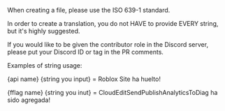 When creating a file, please use the ISO 639-1 standard. 

In order to create a translation, you do not HAVE to provide EVERY string, but it's highly suggested.

If you would like to be given the contributor role in the Discord server, please put your Discord ID or tag in the PR comments.

Examples of string usage:

{api name} {string you input} = Roblox Site ha huelto!

{fflag name} {string you inut} = CloudEditSendPublishAnalyticsToDiag ha sido agregada!
